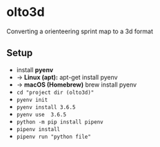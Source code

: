# olto3d
Converting a orienteering sprint map to a 3d format

## Setup

* install **pyenv**
* -> **Linux (apt):** apt-get install pyenv
* -> **macOS (Homebrew)** brew install pyenv
* `cd "project dir (olto3d)"`
* `pyenv init`
* `pyenv install 3.6.5`
* `pyenv use  3.6.5`
* `python -m pip install pipenv`
* `pipenv install`
* `pipenv run "python file"`
